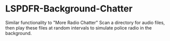 # LSPDFR-Background-Chatter
Similar functionality to "More Radio Chatter" Scan a directory for audio files, then play these files at random intervals to simulate police radio in the background. 
